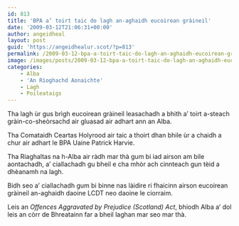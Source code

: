 ```yaml
---
id: 813
title: 'BPA a’ toirt taic do lagh an-aghaidh eucoirean gràineil'
date: '2009-03-12T21:06:31+00:00'
author: angeidheal
layout: post
guid: 'https://angeidhealur.scot/?p=813'
permalink: /2009-03-12-bpa-a-toirt-taic-do-lagh-an-aghaidh-eucoirean-graineil/
image: /images/posts/2009-03-12-bpa-a-toirt-taic-do-lagh-an-aghaidh-eucoirean-graineil.webp
categories:
    - Alba
    - 'An Rìoghachd Aonaichte'
    - Lagh
    - Poileataigs
---
```


Tha lagh ùr gus brìgh eucoirean gràineil leasachadh a bhith a’ toirt a-steach gràin-co-sheòrsachd air gluasad air adhart ann an Alba.

Tha Comataidh Ceartas Holyrood air taic a thoirt dhan bhile ùr a chaidh a chur air adhart le BPA Uaine Patrick Harvie.

Tha Riaghaltas na h-Alba air ràdh mar thà gum bi iad airson am bile aontachadh, a’ ciallachadh gu bheil e cha mhòr ach cinnteach gun tèid a dhèanamh na lagh.

Bidh seo a’ ciallachadh gum bi binne nas làidire ri fhaicinn airson eucoirean gràineil an-aghaidh daoine LCDT neo daoine le ciorraim.

Leis an *Offences Aggravated by Prejudice (Scotland) Act*, bhiodh Alba a’ dol leis an còrr de Bhreatainn far a bheil laghan mar seo mar thà.
